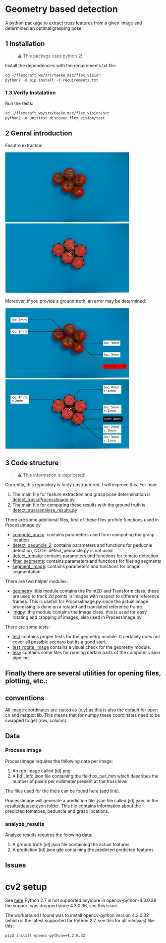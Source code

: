 # Geometry based detection

A python package to extract truss features from a given image and determined an optimal grasping pose.

## 1 Installation
> :warning: This package uses python 2!

Install the dependencies with the requirements.txt file:
```
cd ~/flexcraft_ws/src/taeke_msc/flex_vision
python2 -m pip install -r requirements.txt
```

### 1.3 Verify Instalation
Run the tests:
```
cd ~/flexcraft_ws/src/taeke_msc/flex_vision/src
python2 -m unittest discover flex_vision/test
```

## 2 Genral introduction
Feautre extraction:

<p float="center">
  <img src="doc/data/003.png" alt="input image" width="400"/>
  <img src="doc/results/003_original.png" alt="input image" width="400"/>
</p>

Moreover, if you provide a ground truth, an error may be determined:

<p float="center">
  <img src="doc/results/003_pend_error.png" alt="input image" width="400"/>
  <img src="doc/results/003_tom_error.png" alt="input image" width="400"/>
</p>

## 3 Code structure
> :warning: This information is depricated!

Currently, this repository is fairly unstructured, I will improve this. For now:

1. The main file for feature extraction and grasp pose determination is [detect_truss/ProcessImage.py](src/flex_vision/detect_truss/ProcessImage.py)
2. The main file for comparing these results with the ground truth is [detect_truss/analyze_results.py](src/flex_vision/detect_truss/analyze_results.py)

There are some additional files, first of these files profide functions used in ProcessImage.py
- [compute_grasp](src/flex_vision/detect_truss/compute_grasp.py): contains parameters used form computing the grasp location
- [detect_peduncle_2](src/flex_vision/detect_truss/detect_peduncle_2.py): contains parameters and functions for peducnle detection, NOTE: detect_peduncle.py is not used
- [detect_tomato](src/flex_vision/detect_truss/detect_tomato.py): contains parameters and functions for tomato detection
- [filter_segments](src/flex_vision/detect_truss/filter_segments.py): contains parameters and functions for filering segments
- [segment_image](src/flex_vision/detect_truss/segment_image.py): contains parameters and functions for image segmentation

There are two helper modules:
- [geometry](src/flex_vision/utils/geometry.py): this module contains the Point2D and Transform class, these are used to track 2d points in images with respect to different reference frames. This is usefull for ProcessImage.py since the actual image processing is done on a rotated and translated reference frame.
- [imgpy](src/flex_vision/utils/imgpy.py): this module contains the Image class, this is used for easy rotating and cropping of images, also used in ProcessImage.py

There are some tests:
- [test](src/flex_vision/detect_truss/test.py) contains proper tests for the geometry module. It certainly does not cover all possible scenaro but its a good start.
- [test_rotate_image](src/tests/test_rotate_image.py) contains a visual check for the geometry module.
- [tesy](src/tests) contains some files for running certain parts of the computer vision pipeline.

Finally there are several utilities for opening files, plotting, etc.:
-



## conventions

All image coordinates are stated as (x,y) as this is also the default for open cn and matplot lib. This means that for numpy these coordinates need to be swapped to get (row, column). 


## Data

### Process image
ProcessImage requires the following data per image:

1. An rgb image called [id].png
2. A [id]_info.json file containing the field px_per_mm which describes the number of pixels per millimeter present at the truss level

The files used for the theis can be found here (add link).

ProcessImage will generate a prediction file .json file called [id].json, in the results/dataset/json folder. This file contains information about the predicted tomatoes, peduncle and grasp locations.

### analyze_results
Analyze results requires the folowing data:

1. A ground truth [id].json file containing the actual features
2. A prediction [id].json gile containing the predicted predicted features



## Issues

# cv2 setup


See [here](https://stackoverflow.com/questions/63346648/python-2-7-installing-opencv-via-pip-virtual-environment)
Python 2.7 is not supported anymore in opencv-python-4.3.0.38 the support was dropped since 4.3.0.36, see this issue.

The workaround I found was to install opencv-python version 4.2.0.32 (which is the latest supported for Python 2.7, see this for all releases) like this:

```
pip2 install opencv-python==4.2.0.32
```

